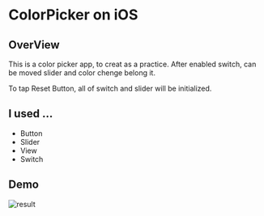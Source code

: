 # ColorPicker on iOS

## OverView
This is a color picker app, to creat as a practice.
After enabled switch, can be moved slider and color chenge belong it.

To tap Reset Button, all of switch and slider will be initialized.

## I used ...
- Button
- Slider
- View
- Switch

## Demo
![result](https://github.com/Shiozaki-s21/iOSColorPicker/blob/media/demo1.gif)

